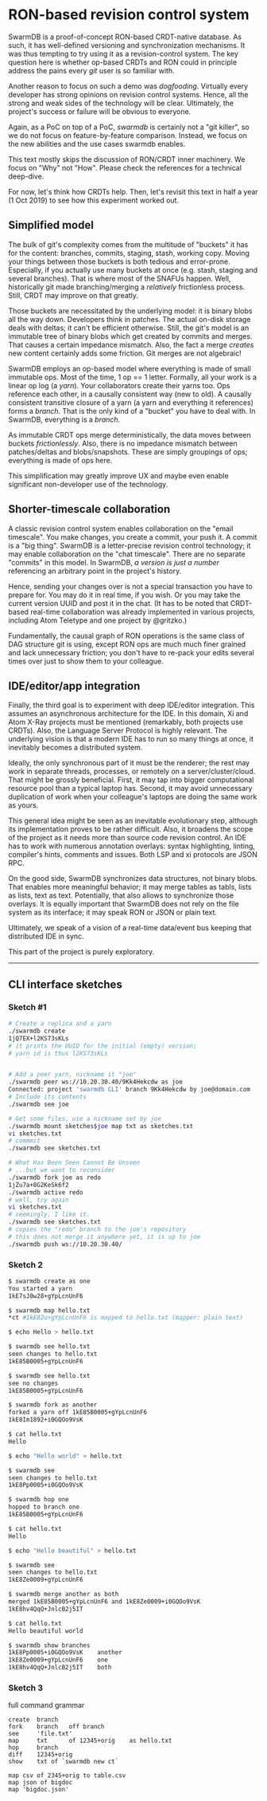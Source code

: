 
# RON-based revision control system

SwarmDB is a proof-of-concept RON-based CRDT-native database.
As such, it has well-defined versioning and synchronization
mechanisms. It was thus tempting to try using it as a
revision-control system. The key question here is whether
op-based CRDTs and RON could in principle address the pains
every *git* user is so familiar with.

Another reason to focus on such a demo was *dogfooding*.
Virtually every developer has strong opinions on revision
control systems. Hence, all the strong and weak sides of the
technology will be clear. Ultimately, the project's success or
failure will be obvious to everyone.

Again, as a PoC on top of a PoC, *swarmdb* is certainly not a
"git killer", so we do not focus on feature-by-feature
comparison. Instead, we focus on the new abilities and the use
cases swarmdb enables.

This text mostly skips the discussion of RON/CRDT inner
machinery. We focus on "Why" not "How". Please check the
references for a technical deep-dive.

For now, let's think how CRDTs help. Then, let's revisit this
text in half a year (1 Oct 2019) to see how this experiment
worked out.


## Simplified model

The bulk of git's complexity comes from the multitude of
"buckets" it has for the content: branches, commits, staging,
stash, working copy.  Moving your things between those buckets
is both tedious and error-prone. Especially, if you actually use
many buckets at once (e.g. stash, staging and several branches).
That is where most of the SNAFUs happen.  Well, historically git
made branching/merging a *relatively* frictionless process.
Still, CRDT may improve on that greatly.

Those buckets are necessitated by the underlying model: it is
binary blobs all the way down.  Developers think in patches. The
actual on-disk storage deals with deltas; it can't be efficient
otherwise. Still, the git's model is an immutable tree of binary
blobs which get created by commits and merges. That causes a
certain impedance mismatch.  Also, the fact a merge *creates*
new content certainly adds some friction. Git merges are not
algebraic!

SwarmDB employs an op-based model where everything is made of
small immutable ops. Most of the time, 1 op == 1 letter.
Formally, all your work is a linear op log (a *yarn*).  Your
collaborators create their yarns too. Ops reference each other,
in a causally consistent way (new to old).  A causally
consistent transitive closure of a yarn (a yarn and everything
it references) forms a *branch*. That is the only kind of a
"bucket" you have to deal with. In SwarmDB, everything is a
*branch*.  

As immutable CRDT ops merge deterministically, the data moves
between buckets *frictionlessly*.  Also, there is no impedance
mismatch between patches/deltas and blobs/snapshots. These are
simply groupings of ops; everything is made of ops here.

This simplification may greatly improve UX and maybe even enable
significant non-developer use of the technology.


## Shorter-timescale collaboration

A classic revision control system enables collaboration on the
"email timescale".  You make changes, you create a commit, your
push it.  A commit is a "big thing".  SwarmDB is a letter-precise
revision control technology; it may enable collaboration on the
"chat timescale".  There are no separate "commits" in this model.
In SwarmDB, *a version is just a number* referencing an
arbitrary point in the project's history.  

Hence, sending your changes over is not a special transaction
you have to prepare for. You may do it in real time, if you
wish. Or you may take the current version UUID and post it in
the chat.  (It has to be noted that CRDT-based real-time
collaboration was already implemented in various projects,
including Atom Teletype and one project by @gritzko.)

Fundamentally, the causal graph of RON operations is the same
class of DAG structure git is using, except RON ops are much
much finer grained and lack unnecessary friction; you don't have
to re-pack your edits several times over just to show them to
your colleague.


## IDE/editor/app integration

Finally, the third goal is to experiment with deep IDE/editor
integration. This assumes an asynchronous architecture for the
IDE. In this domain, Xi and Atom X-Ray projects must be
mentioned (remarkably, both projects use CRDTs).  Also, the
Language Server Protocol is highly relevant.  The underlying
vision is that a modern IDE has to run so many things at once,
it inevitably becomes a distributed system.

Ideally, the only synchronous part of it must be the renderer;
the rest may work in separate threads, processes, or remotely on
a server/cluster/cloud.  That might be grossly beneficial.
First, it may tap into bigger computational resource pool than a
typical laptop has.  Second, it may avoid unnecessary
duplication of work when your colleague's laptops are doing the
same work as yours.

This general idea might be seen as an inevitable evolutionary
step, although its implementation proves to be rather difficult.
Also, it broadens the scope of the project as it needs more
than source code revision control.  An IDE has to work with
numerous annotation overlays: syntax highlighting, linting,
compiler's hints, comments and issues.  Both LSP and xi
protocols are JSON RPC.

On the good side, SwarmDB synchronizes data structures, not
binary blobs.  That enables more meaningful behavior; it may
merge tables as tabls, lists as lists, text as text.
Potentially, that also allows to synchronize those overlays.
It is equally important that SwarmDB does not rely on the file
system as its interface; it may speak RON or JSON or plain text.

Ultimately, we speak of a vision of a real-time data/event bus
keeping that distributed IDE in sync.

This part of the project is purely exploratory.


----------------------------------------------------------------

## CLI interface sketches

### Sketch #1

```bash
# Create a replica and a yarn
./swarmdb create
1jQ7EX+l2KS73sKLs
# it prints the UUID for the initial (empty) version;
# yarn id is thus l2KS73sKLs


# Add a peer yarn, nickname it "joe"
./swarmdb peer ws://10.20.30.40/9Kk4Hekcdw as joe
Connected: project 'swarmdb CLI' branch 9Kk4Hekcdw by joe@domain.com
# Include its contents
./swarmdb see joe

# Get some files, use a nickname set by joe
./swarmdb mount sketches$joe map txt as sketches.txt
vi sketches.txt
# commmit
./swarmdb see sketches.txt

# What Has Been Seen Cannot Be Unseen
# ...but we want to reconsider
./swarmdb fork joe as redo
1jZu7a+8G2KeSk6f2
./swarmdb active redo
# well, try again
vi sketches.txt
# seemingly, I like it.
./swarmdb see sketches.txt
# copies the "redo" branch to the joe's repository
# this does not merge it anywhere yet, it is up to joe
./swarmdb push ws://10.20.30.40/
```

### Sketch 2

```bash
$ swarmdb create as one
You started a yarn
1kE7sJ0w28+gYpLcnUnF6

$ swarmdb map hello.txt
*ct #1kE82u+gYpLcnUnF6 is mapped to hello.txt (mapper: plain text)

$ echo Hello > hello.txt

$ swarmdb see hello.txt
seen changes to hello.txt
1kE85B0005+gYpLcnUnF6

$ swarmdb see hello.txt
see no changes
1kE85B0005+gYpLcnUnF6

$ swarmdb fork as another
forked a yarn off 1kE85B0005+gYpLcnUnF6
1kE8Im1892+i0GQOo9VsK

$ cat hello.txt
Hello

$ echo "Hello world" > hello.txt

$ swarmdb see
seen changes to hello.txt
1kE8Pp0005+i0GQOo9VsK

$ swarmdb hop one
hopped to branch one
1kE85B0005+gYpLcnUnF6

$ cat hello.txt
Hello

$ echo "Hello beautiful" > hello.txt

$ swarmdb see
seen changes to hello.txt
1kE8Ze0009+gYpLcnUnF6

$ swarmdb merge another as both
merged 1kE85B0005+gYpLcnUnF6 and 1kE8Ze0009+i0GQOo9VsK
1kE8hv4QqQ+JnlcB2j5IT

$ cat hello.txt
Hello beautiful world

$ swarmdb show branches
1kE8Pp0005+i0GQOo9VsK    another
1kE8Ze0009+gYpLcnUnF6    one
1kE8hv4QqQ+JnlcB2j5IT    both
```

### Sketch 3

full command grammar

```
create  branch
fork    branch   off branch
see     'file.txt'
map     txt      of 12345+orig    as hello.txt
hop     branch
diff    12345+orig
show    txt of `swarmdb new ct`

map csv of 2345+orig to table.csv
map json of bigdoc
map 'bigdoc.json'
```
